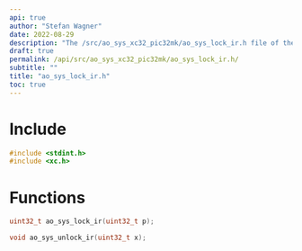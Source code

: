 ```yaml
---
api: true
author: "Stefan Wagner"
date: 2022-08-29
description: "The /src/ao_sys_xc32_pic32mk/ao_sys_lock_ir.h file of the ao real-time operating system."
draft: true
permalink: /api/src/ao_sys_xc32_pic32mk/ao_sys_lock_ir.h/
subtitle: ""
title: "ao_sys_lock_ir.h"
toc: true
---
```


# Include

```c
#include <stdint.h>
#include <xc.h>
```

# Functions

```c
uint32_t ao_sys_lock_ir(uint32_t p);
```

```c
void ao_sys_unlock_ir(uint32_t x);
```

